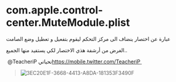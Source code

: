 # com.apple.control-center.MuteModule.plist
عبارة عن اختصار ينضاف الى مركز التحكم ليقوم بتفعيل و تعطيل وضع الصامت 





الغرض من أرشفة هذي الاختصار لكي يستفيد منها الجميع.. 


 تحياتي
‏⁦‪@TeacheriP‬⁩ 
‏[https://mobile.twitter.com/TeacheriP
‏](url)

> ![3EC20E1F-3668-4413-A8DA-181353F3490F](https://user-images.githubusercontent.com/112024808/198854555-915c418f-9e98-451f-bed2-87de569d26f4.png)
